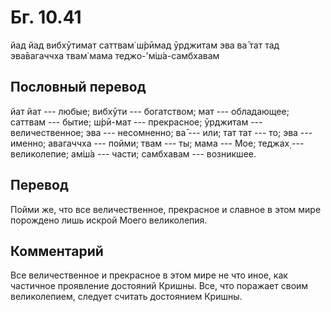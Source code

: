 # Бг. 10.41

йад йад вибхӯтимат саттвам̇ ш́рӣмад ӯрджитам эва ва̄ тат тад эва̄вагаччха
твам̇ мама теджо-'м̇ш́а-самбхавам

## Пословный перевод

йат йат --- любые; вибхӯти --- богатством; мат --- обладающее; саттвам
--- бытие; ш́рӣ-мат --- прекрасное; ӯрджитам --- величественное; эва ---
несомненно; ва̄ --- или; тат тат --- то; эва --- именно; авагаччха ---
пойми; твам --- ты; мама --- Мое; теджах̣ --- великолепие; ам̇ш́а ---
части; самбхавам --- возникшее.

## Перевод

Пойми же, что все величественное, прекрасное и славное в этом мире
порождено лишь искрой Моего великолепия.

## Комментарий

Все величественное и прекрасное в этом мире не что иное, как частичное
проявление достояний Кришны. Все, что поражает своим великолепием,
следует считать достоянием Кришны.
